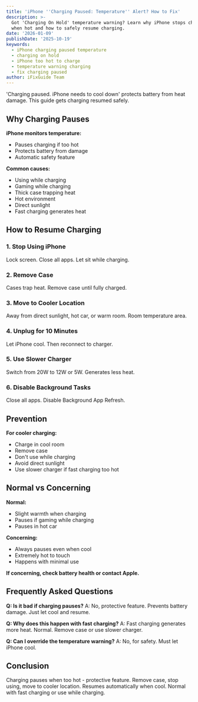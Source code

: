 ```yaml
---
title: 'iPhone ''Charging Paused: Temperature'' Alert? How to Fix'
description: >-
  Got 'Charging On Hold' temperature warning? Learn why iPhone stops charging
  when hot and how to safely resume charging.
date: '2026-01-09'
publishDate: '2025-10-19'
keywords:
  - iPhone charging paused temperature
  - charging on hold
  - iPhone too hot to charge
  - temperature warning charging
  - fix charging paused
author: iFixGuide Team
---
```


'Charging paused. iPhone needs to cool down' protects battery from heat damage. This guide gets charging resumed safely.

## Why Charging Pauses

**iPhone monitors temperature:**
- Pauses charging if too hot
- Protects battery from damage
- Automatic safety feature

**Common causes:**
- Using while charging
- Gaming while charging
- Thick case trapping heat
- Hot environment
- Direct sunlight
- Fast charging generates heat

## How to Resume Charging

### 1. Stop Using iPhone
Lock screen. Close all apps. Let sit while charging.

### 2. Remove Case
Cases trap heat. Remove case until fully charged.

### 3. Move to Cooler Location
Away from direct sunlight, hot car, or warm room. Room temperature area.

### 4. Unplug for 10 Minutes
Let iPhone cool. Then reconnect to charger.

### 5. Use Slower Charger
Switch from 20W to 12W or 5W. Generates less heat.

### 6. Disable Background Tasks
Close all apps. Disable Background App Refresh.

## Prevention

**For cooler charging:**
- Charge in cool room
- Remove case
- Don't use while charging
- Avoid direct sunlight
- Use slower charger if fast charging too hot

## Normal vs Concerning

**Normal:**
- Slight warmth when charging
- Pauses if gaming while charging
- Pauses in hot car

**Concerning:**
- Always pauses even when cool
- Extremely hot to touch
- Happens with minimal use

**If concerning, check battery health or contact Apple.**

## Frequently Asked Questions

**Q: Is it bad if charging pauses?**
A: No, protective feature. Prevents battery damage. Just let cool and resume.

**Q: Why does this happen with fast charging?**
A: Fast charging generates more heat. Normal. Remove case or use slower charger.

**Q: Can I override the temperature warning?**
A: No, for safety. Must let iPhone cool.

## Conclusion
Charging pauses when too hot - protective feature. Remove case, stop using, move to cooler location. Resumes automatically when cool. Normal with fast charging or use while charging.
